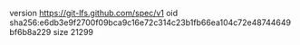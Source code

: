 version https://git-lfs.github.com/spec/v1
oid sha256:e6db3e9f2700f09bca9c16e72c314c23b1fb66ea104c72e48744649bf6b8a229
size 21299
